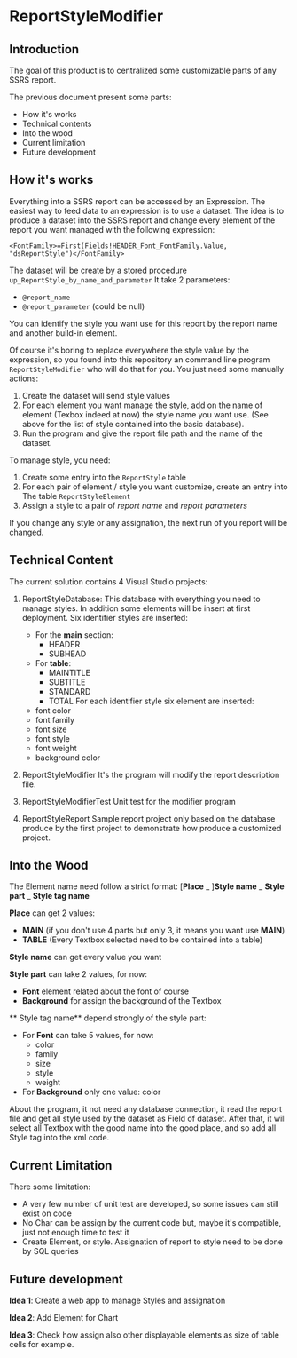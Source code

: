 ReportStyleModifier
===================

Introduction
------------

The goal of this product is to centralized some customizable
parts of any SSRS report.

The previous document present some parts:
* How it's works
* Technical contents
* Into the wood
* Current limitation
* Future development

How it's works
--------------

Everything into a SSRS report can be accessed by an Expression.
The easiest way to feed data to an expression is to use a dataset.
The idea is to produce a dataset into the SSRS report and change
every element of the report you want managed with the following
expression:

`<FontFamily>=First(Fields!HEADER_Font_FontFamily.Value, "dsReportStyle")</FontFamily>`

The dataset will be create by a stored procedure ``up_ReportStyle_by_name_and_parameter``
It take 2 parameters:
* ``@report_name``
* ``@report_parameter`` (could be null)

You can identify the style you want use for this report by the report name and
another build-in element.

Of course it's boring to replace everywhere the style value by the expression,
so you found into this repository an command line program ``ReportStyleModifier``
who will do that for you. You just need some manually actions:

1. Create the dataset will send style values
2. For each element you want manage the style, add on the name of element (Texbox indeed at now)
   the style name you want use. (See above for the list of style contained into the basic database).
3. Run the program and give the report file path and the name of the dataset.

To manage style, you need:
1. Create some entry into the ``ReportStyle`` table
2. For each pair of element / style you want customize, create an entry into The
   table ``ReportStyleElement``
3. Assign a style to a pair of _report name_ and _report parameters_

If you change any style or any assignation, the next run of you report will be changed.

Technical Content
-----------------

The current solution contains 4 Visual Studio projects:

1. ReportStyleDatabase:
   This database with everything you need to manage styles.
   In addition some elements will be insert at first deployment.
   Six identifier styles are inserted:
   * For the **main** section:
     * HEADER
     * SUBHEAD
   * For **table**:
     * MAINTITLE
     * SUBTITLE
     * STANDARD
     * TOTAL
   For each identifier style six element are inserted:
   * font color
   * font family
   * font size
   * font style
   * font weight
   * background color

2. ReportStyleModifier
   It's the program will modify the report description file.

3. ReportStyleModifierTest
   Unit test for the modifier program

4. ReportStyleReport
   Sample report project only based on the database produce by the first
   project to demonstrate how produce a customized project.

Into the Wood
-------------

The Element name need follow a strict format:
[**Place** _ ]**Style name** _ **Style part** _ **Style tag name**

**Place** can get 2 values:
* **MAIN** (if you don't use 4 parts but only 3, it means you want use **MAIN**)
* **TABLE** (Every Textbox selected need to be contained into a table)

**Style name** can get every value you want

**Style part** can take 2 values, for now:
* **Font** element related about the font of course
* **Background** for assign the background of the Textbox

** Style tag name** depend strongly of the style part:
* For **Font** can take 5 values, for now:
  * color
  * family
  * size
  * style
  * weight
* For **Background** only one value: color

About the program, it not need any database connection, it read the report file
and get all style used by the dataset as Field of dataset.
After that, it will select all Textbox with the good name into the good place,
and so add all Style tag into the xml code.

Current Limitation
------------------

There some limitation:

* A very few number of unit test are developed, so some issues can still exist
  on code
* No Char can be assign by the current code but, maybe it's compatible, just not
  enough time to test it
* Create Element, or style. Assignation of report to style need to be done
  by SQL queries

Future development
------------------

**Idea 1**: Create a web app to manage Styles and assignation

**Idea 2**: Add Element for Chart

**Idea 3**: Check how assign also other displayable elements as size of
table cells for example.


